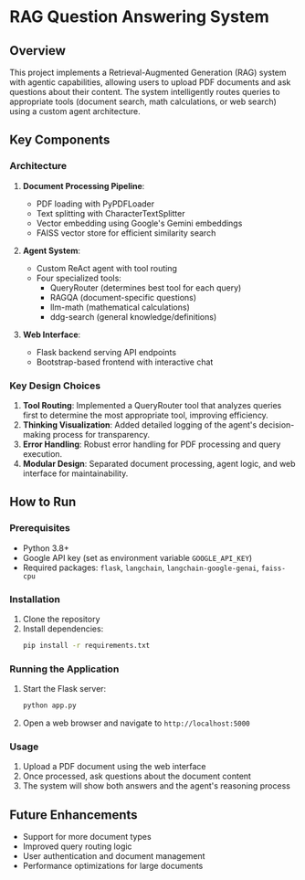 # RAG Question Answering System

## Overview
This project implements a Retrieval-Augmented Generation (RAG) system with agentic capabilities, allowing users to upload PDF documents and ask questions about their content. The system intelligently routes queries to appropriate tools (document search, math calculations, or web search) using a custom agent architecture.

## Key Components

### Architecture
1. **Document Processing Pipeline**:
   - PDF loading with PyPDFLoader
   - Text splitting with CharacterTextSplitter
   - Vector embedding using Google's Gemini embeddings
   - FAISS vector store for efficient similarity search

2. **Agent System**:
   - Custom ReAct agent with tool routing
   - Four specialized tools:
     - QueryRouter (determines best tool for each query)
     - RAGQA (document-specific questions)
     - llm-math (mathematical calculations)
     - ddg-search (general knowledge/definitions)

3. **Web Interface**:
   - Flask backend serving API endpoints
   - Bootstrap-based frontend with interactive chat

### Key Design Choices
1. **Tool Routing**: Implemented a QueryRouter tool that analyzes queries first to determine the most appropriate tool, improving efficiency.
2. **Thinking Visualization**: Added detailed logging of the agent's decision-making process for transparency.
3. **Error Handling**: Robust error handling for PDF processing and query execution.
4. **Modular Design**: Separated document processing, agent logic, and web interface for maintainability.

## How to Run

### Prerequisites
- Python 3.8+
- Google API key (set as environment variable `GOOGLE_API_KEY`)
- Required packages: `flask`, `langchain`, `langchain-google-genai`, `faiss-cpu`

### Installation
1. Clone the repository
2. Install dependencies:
   ```bash
   pip install -r requirements.txt
   ```

### Running the Application
1. Start the Flask server:
   ```bash
   python app.py
   ```
2. Open a web browser and navigate to `http://localhost:5000`

### Usage
1. Upload a PDF document using the web interface
2. Once processed, ask questions about the document content
3. The system will show both answers and the agent's reasoning process

## Future Enhancements
- Support for more document types
- Improved query routing logic
- User authentication and document management
- Performance optimizations for large documents
